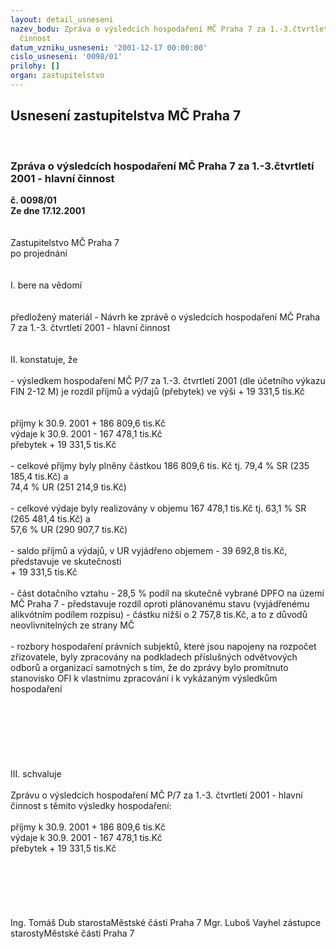 ```yaml
---
layout: detail_usneseni
nazev_bodu: Zpráva o výsledcích hospodaření MČ Praha 7 za 1.-3.čtvrtletí 2001 - hlavní
  činnost
datum_vzniku_usneseni: '2001-12-17 00:00:00'
cislo_usneseni: '0098/01'
prilohy: []
organ: zastupitelstvo
---
```

<div id="ucUsn_pList" class="usn">
	<span><h2>Usnesení zastupitelstva MČ Praha 7 </h2>
<br></span><div class="standBody">
<span><h3>Zpráva o výsledcích hospodaření MČ Praha 7 za 1.-3.čtvrtletí 2001 - hlavní činnost</h3></span><div class="center">
		<strong>č. 0098/01</strong><br>
	</div>
<div class="center">
		<strong>Ze dne 17.12.2001</strong><br><br>
	</div>
<br>Zastupitelstvo MČ Praha 7<br>po projednání<br><br><br>I.	bere na vědomí<br><br> <br>předložený materiál - Návrh ke zprávě o výsledcích hospodaření MČ Praha 7 za 1.-3. čtvrtletí  2001 - hlavní činnost<br><br><br>II.	konstatuje, že<br><br>- výsledkem hospodaření MČ P/7 za 1.-3. čtvrtletí  2001 (dle účetního výkazu FIN 2-12 M) je  rozdíl příjmů a výdajů (přebytek) ve výši 	    					         	+   19 331,5 tis.Kč<br><br><br>příjmy k 30.9. 2001	+             186 809,6 tis.Kč<br>výdaje k 30.9. 2001	-              167 478,1 tis.Kč<br>přebytek	+               19 331,5 tis.Kč<br><br>- celkové příjmy byly plněny  částkou           186 809,6 tis. Kč   tj.  79,4  %  SR  (235 185,4 tis.Kč) a <br>						                                    74,4 %   UR  (251 214,9 tis.Kč)<br><br>- celkové výdaje byly realizovány v objemu 167 478,1 tis.Kč     tj.  63,1 %   SR (265 481,4 tis.Kč) a<br>                                                                                                           57,6 %   UR (290 907,7 tis.Kč)<br><br>- saldo příjmů a výdajů, v UR vyjádřeno objemem - 39 692,8 tis.Kč, představuje ve skutečnosti  <br>  +  19 331,5 tis.Kč<br><br>- část dotačního vztahu - 28,5 % podíl na skutečně vybrané DPFO na území MČ Praha 7 - představuje rozdíl oproti plánovanému stavu (vyjádřenému alikvótním podílem rozpisu) - částku nižší o 2 757,8 tis.Kč, a to z důvodů neovlivnitelných ze strany MČ <br><br>- rozbory hospodaření právních subjektů, které jsou napojeny na rozpočet zřizovatele, byly zpracovány na podkladech příslušných odvětvových odborů a organizací samotných s tím, že do zprávy bylo promítnuto stanovisko OFI k vlastnímu zpracování i k vykázaným výsledkům hospodaření <br><br><br><br><br><br><br><br>III.	schvaluje <br><br>Zprávu o výsledcích hospodaření MČ P/7 za 1.-3. čtvrtletí  2001 - hlavní činnost s těmito výsledky hospodaření:<br><br>příjmy k 30.9. 2001	+             186 809,6 tis.Kč<br>výdaje k 30.9. 2001	-              167 478,1 tis.Kč<br>přebytek	+               19 331,5 tis.Kč<br><br><br><br><br> <br>	<br>Ing. Tomáš Dub starostaMěstské části Praha 7	Mgr. Luboš Vayhel zástupce starostyMěstské části Praha 7<br>	<br><br>
</div>
</div>